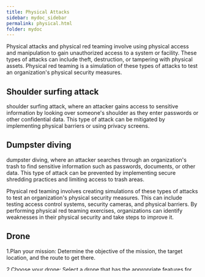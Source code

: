 ```yaml
---
title: Physical Attacks
sidebar: mydoc_sidebar
permalink: physical.html
folder: mydoc
---
```




Physical attacks and physical red teaming involve using physical access and manipulation to gain unauthorized access to a system or facility. These types of attacks can include theft, destruction, or tampering with physical assets. Physical red teaming is a simulation of these types of attacks to test an organization's physical security measures.


## Shoulder surfing attack

shoulder surfing attack, where an attacker gains access to sensitive information by looking over someone's shoulder as they enter passwords or other confidential data. This type of attack can be mitigated by implementing physical barriers or using privacy screens.


## Dumpster diving


dumpster diving, where an attacker searches through an organization's trash to find sensitive information such as passwords, documents, or other data. This type of attack can be prevented by implementing secure shredding practices and limiting access to trash areas.



Physical red teaming involves creating simulations of these types of attacks to test an organization's physical security measures. This can include testing access control systems, security cameras, and physical barriers. By performing physical red teaming exercises, organizations can identify weaknesses in their physical security and take steps to improve it.


## Drone


1.Plan your mission: Determine the objective of the mission, the target location, and the route to get there.

2.Choose your drone: Select a drone that has the appropriate features for your mission, such as a camera for surveillance or a payload for delivery.

3.Test your drone: Before the mission, test the drone to ensure that it is functioning properly and can perform the required tasks.

4.Plan your drone flight path: Plan the flight path of the drone to avoid detection and maximize effectiveness.

5.Fly the drone: Use the controller or software to fly the drone to the target location.

6.Perform the mission: Use the drone for the intended purpose, such as taking pictures or delivering a payload.

7.Retrieve the drone: Retrieve the drone after the mission is complete.

8.Analyze the results: Analyze the data or payload obtained from the mission to achieve your objective.

9.Cover your tracks: Remove any evidence that the drone was used during the mission to avoid detection.


| **Drone Model** | **Manufacturer** | **Price Range** | **Camera Resolution** | **Flight Time** |
| :--- | :--- | :--- | :--- | :--- |
| Stealth X2 | Specter Ops | $1,999 | 4K HD | 40 minutes |
| NightHawk | Black Ops | $2,499 | 1080p | 25 minutes |
| Shadow Drone | Ghost Technologies | $1,899 | 720p | 30 minutes |
| Silent Eagle | Covert Ops | $2,299 | 4K Ultra HD | 35 minutes |
| Recon Scout | Eye in the Sky | $1,799 | 1080p | 28 minutes |
| Mavic 2 Pro | Dji | $899 | 4K | 31 min |




## lock-picking


1.Gather necessary tools: You'll need a set of lock picks, a tension wrench, and possibly a pick gun or electric pick.

2.Identify the type of lock: Different types of locks require different techniques and tools. Common types include pin-tumbler, wafer-tumbler, and disc-detainer locks.

3.Insert tension wrench: Insert the tension wrench into the bottom of the keyhole and apply slight pressure in the direction the lock turns.

4.Insert pick: Insert the pick into the top of the keyhole and begin pushing up on the pins, feeling for the binding pin.

5.Set binding pin: Once you feel the binding pin, push up on it with the pick until it clicks into place.

6.Repeat: Repeat steps 4 and 5 for each remaining pin, until all pins are set.

7.Turn lock: While maintaining tension with the wrench, turn the lock with the pick until it opens.


{% include links.html %}
